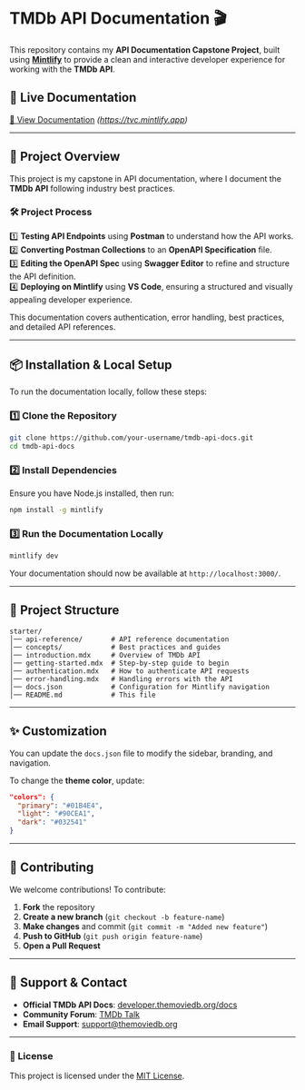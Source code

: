 # **TMDb API Documentation** 🎬  

This repository contains my **API Documentation Capstone Project**, built using **[Mintlify](https://mintlify.com/)** to provide a clean and interactive developer experience for working with the **TMDb API**.  

## 🚀 **Live Documentation**  
[🔗 View Documentation](#) _(https://tvc.mintlify.app)_

---

## 📖 **Project Overview**  
This project is my capstone in API documentation, where I document the **TMDb API** following industry best practices.  

### 🛠 **Project Process**  
1️⃣ **Testing API Endpoints** using **Postman** to understand how the API works.  
2️⃣ **Converting Postman Collections** to an **OpenAPI Specification** file.  
3️⃣ **Editing the OpenAPI Spec** using **Swagger Editor** to refine and structure the API definition.  
4️⃣ **Deploying on Mintlify** using **VS Code**, ensuring a structured and visually appealing developer experience.  

This documentation covers authentication, error handling, best practices, and detailed API references.

---

## 📦 **Installation & Local Setup**  
To run the documentation locally, follow these steps:

### 1️⃣ **Clone the Repository**  
```bash
git clone https://github.com/your-username/tmdb-api-docs.git
cd tmdb-api-docs
```

### 2️⃣ **Install Dependencies**  
Ensure you have Node.js installed, then run:  
```bash
npm install -g mintlify
```

### 3️⃣ **Run the Documentation Locally**  
```bash
mintlify dev
```
Your documentation should now be available at `http://localhost:3000/`.

---

## 📂 **Project Structure**  
```plaintext
starter/
│── api-reference/       # API reference documentation
│── concepts/            # Best practices and guides
│── introduction.mdx     # Overview of TMDb API
│── getting-started.mdx  # Step-by-step guide to begin
│── authentication.mdx   # How to authenticate API requests
│── error-handling.mdx   # Handling errors with the API
│── docs.json            # Configuration for Mintlify navigation
│── README.md            # This file
```

---

## ✨ **Customization**  
You can update the `docs.json` file to modify the sidebar, branding, and navigation.  

To change the **theme color**, update:  
```json
"colors": {
  "primary": "#01B4E4",
  "light": "#90CEA1",
  "dark": "#032541"
}
```

---

## 🤝 **Contributing**  
We welcome contributions! To contribute:  
1. **Fork** the repository  
2. **Create a new branch** (`git checkout -b feature-name`)  
3. **Make changes** and commit (`git commit -m "Added new feature"`)  
4. **Push to GitHub** (`git push origin feature-name`)  
5. **Open a Pull Request**  

---

## 📩 **Support & Contact**  
- **Official TMDb API Docs**: [developer.themoviedb.org/docs](https://developer.themoviedb.org/docs)  
- **Community Forum**: [TMDb Talk](https://www.themoviedb.org/talk)  
- **Email Support**: [support@themoviedb.org](mailto:support@themoviedb.org)  

---

### **📜 License**  
This project is licensed under the [MIT License](LICENSE).